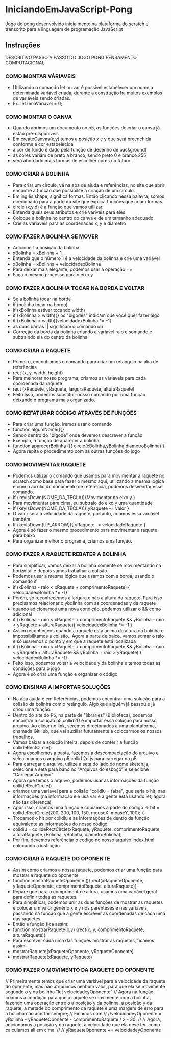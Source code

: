# IniciandoEmJavaScript-Pong
Jogo do pong desenvolvido inicialmente na plataforma do scratch e transcrito para a linguagem de programação JavaScript

## Instruções

DESCRITIVO PASSO A PASSO DO JOGO PONG
PENSAMENTO COMPUTACIONAL

### COMO MONTAR VÁRIAVEIS

* Utilizando o comando let ou var é possivel estabelecer um nome a determinada variável criada, durante a construção ha muitos exemplos de variáveis sendo criadas.
* Ex. let umaVariavel = 0;

### COMO MONTAR O CANVA

* Quando abrimos um documento no p5, as funções de criar o canva já estão pré-disponiveis
* Em createCanvas(x,y) temos a posição x e y que será preenchida conforme a cor estabelecida
* a cor de fundo é dado pela função de desenho de background]
* as cores variam de preto a branco, sendo preto 0 e branco 255
* será abordado mais formas de escolher cores no futuro.

### COMO CRIAR A BOLINHA

* Para criar um circulo, vá na aba de ajuda e referências, no site que abrir encontre a função que possibilite a criação de um circulo.
* Em inglês shape, significa formas. Então clicando nessa palavra, somos direcionado para a parte do site que explica funções que criam formas.
* circle (x,y,d) é a função que vamos utilizar. 
* Entenda quais seus atributos e crie variveis para eles.
* Coloque a bolinha no centro do canva e de um tamanho adequado.
* Crie as váriaveis para as coordenadas x, y e diametro

### COMO FAZER A BOLINHA SE MOVER

 * Adicione 1 a posição da bolinha
 * xBolinha = xBolinha + 1
 * Entenda que o número 1 é a velocidade da bolinha e crie uma variável
 * xBolinha = xBolinha + velocidadexBolinha
 * Para deixar mais elegante, podemos usar a operação +=
 * Faça o mesmo processo para o eixo y

### COMO FAZER A BOLINHA TOCAR NA BORDA E VOLTAR

 * Se a bolinha tocar na borda
 * if (bolinha tocar na borda)
 * if (xBolinha estiver tocando  width)
 * if (xBolinha >  width){} os "bigodes" indicam que você quer fazer algo
 * if (xBolinha >  width){velocidadexBolinha *= -1}
 * as duas barras || significam o comando ou
 * Correção da borda da bolinha criando a variavel raio e somando e subtraindo ela do centro da bolinha

### COMO CRIAR A RAQUETE

 * Primeiro, encontramos o comando para criar um retangulo na aba de referências
 * rect (x, y, width, height)
 * Para melhorar nosso programa, criamos as váriaveis para cada coordenada da raquete
 * rect (xRaquete, yRaquete, larguraRaquete, alturaRaquete)
 * Feito isso, podemos substituir nosso comando por uma função deixando o programa mais organizado.

### COMO REFATURAR CÓDIGO ATRAVES DE FUNÇÕES

 * Para criar uma função, iremos usar o comando
 * function algumNome(){}
 * Sendo dentro do "bigode" onde devemos descrever a função
 * Exemplo, a função de aparecer a bolinha
 * function aparecerBolinha (){ circle(xBolinha,yBolinha,diametroBolinha) }
 * Agora repita o procedimento com as outras funções do jogo

### COMO MOVIMENTAR RAQUETE

 * Podemos utilizar o comando que usamos para movimentar a raquete no scratch como base para fazer o mesmo aqui, utilizando a mesma lógica e com o auxilio do documento de refêrencia, podemos desvendar esse comando.
 * If (keyIsDown(NOME_DA_TECLA)){Movimentar no eixo y }
 * Para movimentar para cima, eu subtraio do eixo y uma quantidade
 * If (keyIsDown(NOME_DA_TECLA)){ yRaquete -= valor }
 * O valor será a velocidade da raquete, portanto, criamos essa variável também.
 * If (keyIsDown(UP_ARROW)){ yRaquete -= velocidadeRaquete }
 * Agora é só fazer o mesmo procedimento para movimentar a raquete para baixo
 * Para organizar melhor o programa, criamos uma função.

### COMO FAZER A RAQUETE REBATER A BOLINHA

 * Para simplificar, vamos deixar a bolinha somente se movimentando na horizoltal e depois vamos trabalhar a colisão
 * Podemos usar a mesma lógica que usamos com a borda, usando o comando if
 * if (xBolinha - raio < xRaquete + comprimentoRaquete) { velocidadexBolinha *= -1}
 * Porém, só reconhecemos a largura e não a altura da raquete. Para isso precisamos relacionar o ybolinha com as coordenadas y da raquete
 * quando adicionamos uma nova condição, podemos utilizar o && como adicional
 * if (xBolinha - raio < xRaquete + comprimentoRaquete && yBolinha - raio < yRaquete + alturaRaquete){ velocidadexBolinha *= -1 }
 * Assim reconheceos quando a raquete está acima da altura da bolinha e impossibilitamos a colisão.. Agora a parte de baixo, vamos somar o raio e só usaremos o ponto y em que a raquete está localizada
 * if (xBolinha - raio < xRaquete + comprimentoRaquete && yBolinha - raio < yRaquete + alturaRaquete && yBolinha + raio > yRaquete) { velocidadexBolinha *= -1}
 * Feito isso, podemos voltar a velocidade y da bolinha e temos todas as condições para o jogo
 * Agora é só criar uma função e organizar o código

### COMO ENSINAR A IMPORTAR SOLUÇÕES

 * Na aba ajuda e em Referências, podemos encontrar uma solução para a colisão da bolinha com o retângulo. Algo que alguém já passou e já criou uma função.
 * Dentro do site do P5, na parte de "libraries" (Biblioteca), podemos encontrar a solução p5.collid2D e importar essa solução para nosso arquivo. Ao clicar no link, seremos direcionados a uma plantaforma, chamada GitHub, que vai auxiliar futuramente a colocarmos os nossos trabalhos.
 * Vamos baixar a solução inteira, depois de conferir a função collideRectCircle()
 * Agora escolhemos a pasta, fazemos a descompactação do arquivo e selecionamos o arquivo p5.collid.2d.js para carregar no p5
 * Para carregar o arquivo, utilize a seta do lado do nome sketch.js, selecione a seta para bano no "Arquivos do esboço" e selecione "Carregar Arquivo"
 * Agora que temos o arquivo, podemos usar as informações da função collideRectCircle()
 * criamos uma variavel para a colisão "colidiu = false", que seria o hit, nas informações (na informação ele usa var e a gente está usando let, agora não faz diferença)
 * Apos isso, criamos uma função e copiamos a parte do código ->  hit = collideRectCircle(200, 200, 100, 150, mouseX, mouseY, 100); <-
 * Trocamos o hit por colidiu e as informações de dentro da função equivalente as informações do nosso código
 * colidiu = collideRectCircle(xRaquete, yRaquete, comprimentoRaquete, alturaRaquete,xBolinha, yBolinha, diametroBolinha);
 * Por fim, devemos referênciar o codigo no nosso arquivo index.html colocando a instrução <script src="p5.collide2d.js"></script>

### COMO CRIAR A RAQUETE DO OPONENTE

 * Assim como criamos a nossa raquete, podemos criar uma função para mostrar a raquete do oponente
 * function mostraRaqueteOponente (){ rect(xRaqueteOponente, yRaqueteOponente, comprimentoRaquete, alturaRaquete)}
 * Repare que para o comprimento e altura, usamos uma variável geral para definir todas as raquetes.
 * Para simplificar, podemos unir as duas funções de mostrar as raquetes e colocar um valor genério x e y nos parenteses e nas variaveis, passando na função que a gente escrever as coordenadas de cada uma das raquetes
 * Então a função fica assim:
 * function mostrarRaquete(x,y) {rect(x, y, comprimentoRaquete, alturaRaquete)}
 * Para escrever cada uma das funções mostrar as raquetes, ficamos assim:
 * mostrarRaquete(xRaqueteOponente, yRaqueteOponente)
 * mostrarRaquete(xRaquete, yRaquete)


### COMO FAZER O MOVIMENTO DA RAQUETE DO OPONENTE

  // Primeiramente temos que criar uma variável para a velocidade da raquete do oponente, mas não atribuimos nenhum valor, para que ela se movimente segundo o y da bolinha "let velocidadeyOponente"
  // Agora na função, criamos a condição para que a raquete se movimente com a bolinha, fazendo uma operação entre o a posição y da bolinha, a posição y da raquete, a metade do comprimento da raquete e uma margem de erro para a bolinha não acertar sempre;
  // Ficamos com
  //
  //velocidadeyOponente = yBolinha - yRaqueteOponente -   comprimentoRaquete / 2 - 30;
  //
  // Agora, adicionamos a posição y da raquete, a velocidade que ela deve ter, como calculamos ali em cima.
  //
  // yRaqueteOponente += velocidadeyOponente
